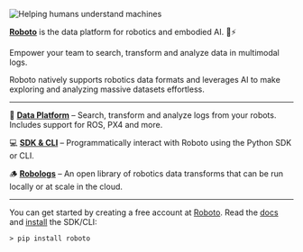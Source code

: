 ![Helping humans understand machines](https://github.com/roboto-ai/.github/assets/63735/8326cbc4-d00d-490f-adc2-cd1568449652)

[**Roboto**](https://www.roboto.ai) is the data platform for robotics and embodied AI. 🤖⚡

Empower your team to search, transform and analyze data in multimodal logs.

Roboto natively supports robotics data formats and leverages AI to make exploring and analyzing massive datasets effortless.

---

🔮 [**Data Platform**](https://app.roboto.ai) – Search, transform and analyze logs from your robots. Includes support for ROS, PX4 and more.

💻 [**SDK & CLI**](https://github.com/roboto-ai/roboto-python-sdk) – Programmatically interact with Roboto using the Python SDK or CLI. 

🪵 [**Robologs**](https://github.com/roboto-ai/robologs) – An open library of robotics data transforms that can be run locally or at scale in the cloud.

---

You can get started by creating a free account at [Roboto](https://app.roboto.ai). Read the [docs](https://docs.roboto.ai) and [install](https://github.com/roboto-ai/roboto-python-sdk?tab=readme-ov-file#sign-up) the SDK/CLI:

```
> pip install roboto
```
